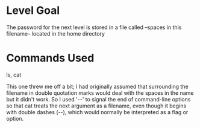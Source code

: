 # Level Goal
The password for the next level is stored in a file called –spaces in this filename– located in the home directory

# Commands Used
ls, cat

This one threw me off a bit; I had originally assumed that surrounding the filename in double quotation marks would deal with the spaces in the name but it didn't work.
So I used '--' to signal the end of command-line options so that cat treats the next argument as a filename, even though it begins with double dashes (--), which would normally be interpreted as a flag or option.
